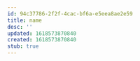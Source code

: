```yaml
---
id: 94c37786-2f2f-4cac-bf6a-e5eea8ae2e59
title: name
desc: ''
updated: 1618573870840
created: 1618573870840
stub: true
---
```


